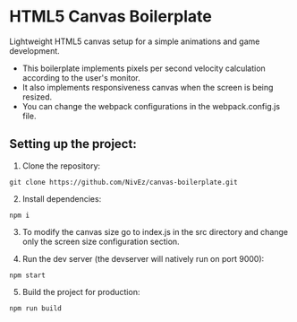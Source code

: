 # HTML5 Canvas Boilerplate
Lightweight HTML5 canvas setup for a simple animations and game development.

* This boilerplate implements pixels per second velocity calculation according to the user's monitor.
* It also implements responsiveness canvas when the screen is being resized.
* You can change the webpack configurations in the webpack.config.js file.


## Setting up the project:
1. Clone the repository:
```
git clone https://github.com/NivEz/canvas-boilerplate.git
```

2. Install dependencies:
```
npm i
```

3. To modify the canvas size go to index.js in the src directory and change only the screen size configuration section.

4. Run the dev server (the devserver will natively run on port 9000):
```
npm start
```

5. Build the project for production:
```
npm run build
```
 
